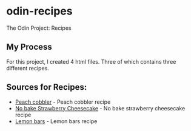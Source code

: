 # odin-recipes
The Odin Project: Recipes

## My Process
For this project, I created 4 html files. Three of which contains three different recipes. 

## Sources for Recipes:
- [Peach cobbler](https://joyfoodsunshine.com/peach-cobbler/) - Peach cobbler recipe
- [No bake Strawberry Cheesecake](https://natashaskitchen.com/no-bake-strawberry-cheesecake/) - No bake strawberry cheesecake recipe
- [Lemon bars](https://sallysbakingaddiction.com/lemon-bars-recipe/) - Lemon bars recipe

